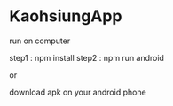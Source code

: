 # KaohsiungApp
run on computer 

step1 : npm install
step2 : npm run android

or

download apk on your android phone
